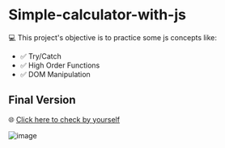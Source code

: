 # Simple-calculator-with-js

💻 This project's objective is to practice some js concepts like:
- ✅ Try/Catch
- ✅ High Order Functions
- ✅ DOM Manipulation

## Final Version

🌐 [Click here to check by yourself](https://pedro558.github.io/Simple-calculator-with-js/)

![image](https://user-images.githubusercontent.com/40730261/184927500-2ae65852-0c3f-4766-96e5-4695e9f26197.png)
